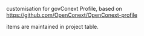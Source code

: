 customisation for govConext Profile, based on https://github.com/OpenConext/OpenConext-profile

items are maintained in project table.
